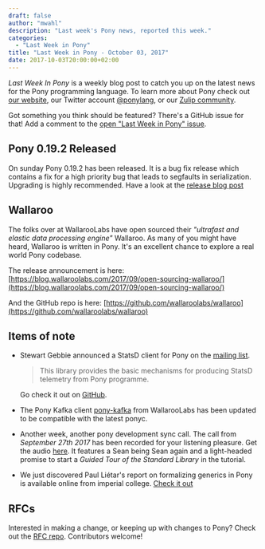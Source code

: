 ```yaml
---
draft: false
author: "mwahl"
description: "Last week's Pony news, reported this week."
categories:
  - "Last Week in Pony"
title: "Last Week in Pony - October 03, 2017"
date: 2017-10-03T20:00:00+02:00
---
```

_Last Week In Pony_ is a weekly blog post to catch you up on the latest news for the Pony programming language. To learn more about Pony check out [our website](https://ponylang.io), our Twitter account [@ponylang](https://twitter.com/ponylang), or our [Zulip community](https://ponylang.zulipchat.com).

Got something you think should be featured? There's a GitHub issue for that! Add a comment to the [open "Last Week in Pony" issue](https://github.com/ponylang/ponylang.github.io/issues?q=is%3Aissue+is%3Aopen+label%3Alast-week-in-pony).
<!-- more -->

## Pony 0.19.2 Released

On sunday Pony 0.19.2 has been released. It is a bug fix release which contains a fix for a high priority bug that leads to segfaults in serialization. Upgrading is highly recommended. Have a look at the [release blog post](https://www.ponylang.io/blog/2017/09/0.19.2-released/)

## Wallaroo

The folks over at WallarooLabs have open sourced their *"ultrafast and elastic data processing engine"* Wallaroo. As many of you might have heard, Wallaroo is written in Pony. It's an excellent chance to explore a real world Pony codebase.

The release announcement is here: [https://blog.wallaroolabs.com/2017/09/open-sourcing-wallaroo/](https://blog.wallaroolabs.com/2017/09/open-sourcing-wallaroo/)

And the GitHub repo is here: [https://github.com/wallaroolabs/wallaroo](https://github.com/wallaroolabs/wallaroo)

## Items of note

- Stewart Gebbie announced a StatsD client for Pony on the [mailing list](https://pony.groups.io/g/user/message/1388).

  > This library provides the basic mechanisms for producing StatsD telemetry from Pony programme.

  Go check it out on [GitHub](https://github.com/sgebbie/pony-statsd).

- The Pony Kafka client [pony-kafka](https://github.com/wallaroolabs/pony-kafka) from WallarooLabs has been updated to be compatible with the latest ponyc.

- Another week, another pony development sync call. The call from *September 27th 2017* has been recorded for your listening pleasure. Get the audio [here](https://sync-recordings.ponylang.io/r/2017_09_27.m4a). It features a Sean being Sean again and a light-headed promise to start a *Guided Tour of the Standard Library* in the tutorial.

- We just discovered Paul Liétar's report on formalizing generics in Pony is available online from imperial college. [Check it out](http://www.imperial.ac.uk/media/imperial-college/faculty-of-engineering/computing/public/student-projects/Paul-Li%C3%A9tar---Formalizing-Generics-for-Pony.pdf)

## RFCs

Interested in making a change, or keeping up with changes to Pony? Check out the [RFC repo](https://github.com/ponylang/rfcs). Contributors welcome!
